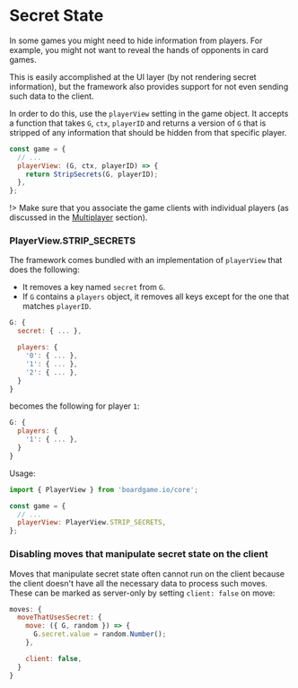 # Secret State

In some games you might need to hide information from
players. For example, you might not want to reveal the
hands of opponents in card games.

This is easily accomplished at the UI layer (by not
rendering secret information), but the framework also
provides support for not even sending such data to
the client.

In order to do this, use the `playerView` setting in
the game object. It accepts a function that
takes `G`, `ctx`, `playerID` and returns a version of `G`
that is stripped of any information that should be hidden
from that specific player.

```js
const game = {
  // ...
  playerView: (G, ctx, playerID) => {
    return StripSecrets(G, playerID);
  },
};
```

!> Make sure that you associate the game clients with individual
players (as discussed in the [Multiplayer](multiplayer.md) section).

### PlayerView.STRIP_SECRETS

The framework comes bundled with an implementation of `playerView`
that does the following:

- It removes a key named `secret` from `G`.
- If `G` contains a `players` object, it removes all keys except
  for the one that matches `playerID`.

```js
G: {
  secret: { ... },

  players: {
    '0': { ... },
    '1': { ... },
    '2': { ... },
  }
}
```

becomes the following for player `1`:

```js
G: {
  players: {
    '1': { ... },
  }
}
```

Usage:

```js
import { PlayerView } from 'boardgame.io/core';

const game = {
  // ...
  playerView: PlayerView.STRIP_SECRETS,
};
```

### Disabling moves that manipulate secret state on the client

Moves that manipulate secret state often cannot run on the client because
the client doesn't have all the necessary data to process such moves.
These can be marked as server-only by setting `client: false` on move:

```js
moves: {
  moveThatUsesSecret: {
    move: ({ G, random }) => {
      G.secret.value = random.Number();
    },

    client: false,
  }
}
```
